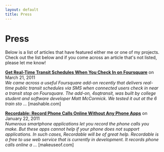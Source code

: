 ```yaml
---
layout: default
title: Press
---
```


# Press

Below is a list of articles that have featured either me or one of my projects. Check out the list below and if you come across an article that's not listed, please let me know!

**[Get Real-Time Transit Schedules When You Check In on Foursquare](http://google.com)** on March 21, 2011  
*We came across a useful Foursquare add-on recently that delivers real-time public transit schedules via SMS when connected users check in near a transit stop on Foursquare. The add-on, 4sqtransit, was built by college student and software developer Matt McCormick. We tested it out at the 6 train sto ...* [mashable.com]

**[Recordable: Record Phone Calls Online Without Any Phone Apps](http://google.com)** on January 22, 2011  
*Numerous smartphone applications let you record the phone calls you make. But these apps cannot help if your phone does not support applications. In such cases, Recordable will be of great help. Recordable is a free to use web service that is currently in development. It records phone calls online a ...* [makeuseof.com]